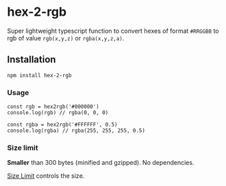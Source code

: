 # hex-2-rgb

Super lightweight typescript function to convert hexes of format `#RRGGBB` to rgb of value `rgb(x,y,z)` or `rgba(x,y,z,a)`.

## Installation

```
npm install hex-2-rgb
```

### Usage

```
const rgb = hex2rgb('#000000')
console.log(rgb) // rgba(0, 0, 0)

const rgba = hex2rgb('#FFFFFF', 0.5)
console.log(rgba) // rgba(255, 255, 255, 0.5)
```

### Size limit

**Smaller** than 300 bytes (minified and gzipped). No dependencies.

[Size Limit](https://github.com/ai/size-limit) controls the size.
